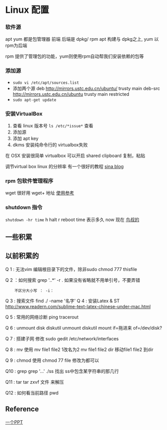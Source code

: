 # Linux 配置

### 软件源
apt yum 都是包管理器  前端
后端是 dpkg/ rpm   apt 构建与 dpkg之上, yum 以rpm为后端

rpm 提供了管理包的功能，yum则使用rpm自动帮我们安装依赖的包等


### 添加源
* `sudo vi /etc/apt/sources.list`
* 添加两个源
deb http://mirrors.ustc.edu.cn/ubuntu/ trusty main
deb-src http://mirrors.ustc.edu.cn/ubuntu trusty main restricted
* `sudo apt-get update`

### 安装VirtualBox
1. 查看 linux 版本号  `ls /etc/*issue*` 查看
2. 添加源
3. 添加 apt key 
4. dkms 
安装纯命令行的 virtualbox失败

在 OSX 安装很简单
virtualbox 可以开启 shared clipboard 复制，粘贴

调节virtual box linux 的分辨率 有一个很好的教程 [sina blog](http://blog.sina.com.cn/s/blog_489988100102ux6e.html)

### rpm 包软件管理程序
wget 很好用  wget+ 地址
[使用参考](http://blog.csdn.net/neohuo/article/details/600339)

### shutdown 指令
`shutdown -hr time`
h halt  r reboot time 表示多久  now 现在
[鸟叔的](http://linux.vbird.org/linux_basic/0160startlinux.php)

## 一些积累
## 以前积累的
Q 1     : 无法vim 编辑根目录下的文件，除非sudo
        chmod 777 thisfile

Q 2     ：如何搜索
        grep '..*' -r .
        如果没有省略就不用单引号，不要弄错

        不区分大小写 ： -i：

Q 3     : 搜索文件
        find ./ -name '名字'
Q 4     : 安装Latex & ST
        http://www.readern.com/sublime-text-latex-chinese-under-mac.html

Q 5     : 常用的网络诊断
        ping tracerout

Q 6     : unmount disk
        diskutil unmount
        diskutil mount if=拖进来 of=/dev/disk?

Q 7     : 搭建子网
        修改 sudo gedit /etc/network/interfaces

Q 8     : mv 使用
        mv file1 file2      1改名为2
        mv file1 file2 dir  移动file1 file2 到dir

Q 9     : chmod 使用
        chmod 77 file   修改为都可以

Q10     : grep
        grep '...' ./ss  找出 ss中包含某字符串的那几行

Q11     : tar
        tar zxvf 文件    来解压

Q12     : 如何看当前路径
        pwd 

## Reference 
[一个PPT](https://lug.ustc.edu.cn/OpenCourse/Lesson8/lesson8.pdf)

